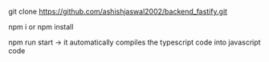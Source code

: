 git clone https://github.com/ashishjaswal2002/backend_fastify.git

npm i or npm install

npm run start -> it automatically compiles the typescript code into javascript code


